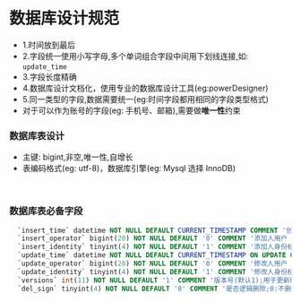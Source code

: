 # 数据库设计规范  

- 1.时间放到最后  
- 2.字段统一使用小写字母,多个单词组合字段中间用下划线连接,如: `update_time`    
- 3.字段长度精确  
- 4.数据库设计文档化，使用专业的数据库设计工具(eg:powerDesigner)  
- 5.同一类型的字段,数据需要统一(eg:时间字段都用相同的字段类型格式)  
- 对于可以作为账号的字段(eg: 手机号、邮箱),需要做**唯一性**约束  

### 数据库表设计  

- 主键: bigint,非空,唯一性,自增长  
- 表编码格式(eg: utf-8)，数据库引擎(eg: Mysql 选择 InnoDB)

​    

### 数据库表必备字段  

```sql
  `insert_time` datetime NOT NULL DEFAULT CURRENT_TIMESTAMP COMMENT '创建时间',
  `insert_operator` bigint(20) NOT NULL DEFAULT '0' COMMENT '添加人用户 id',
  `insert_identity` tinyint(4) NOT NULL DEFAULT '1' COMMENT '添加人身份标识,0:前台用户;1:后台用户(默认)',
  `update_time` datetime NOT NULL DEFAULT CURRENT_TIMESTAMP ON UPDATE CURRENT_TIMESTAMP COMMENT '更新时间',
  `update_operator` bigint(20) NOT NULL DEFAULT '0' COMMENT '修改人用户 id',
  `update_identity` tinyint(4) NOT NULL DEFAULT '1' COMMENT '修改人身份标识;0:前台用户;1:后台用户(默认)',
  `versions` int(11) NOT NULL DEFAULT '1' COMMENT '版本号(默认1);用于更新时对比操作',
  `del_sign` tinyint(4) NOT NULL DEFAULT '0' COMMENT '是否逻辑删除;0:不删除(默认);1:逻辑删除;所有查询sql都要带上del=0这个条件',

```









